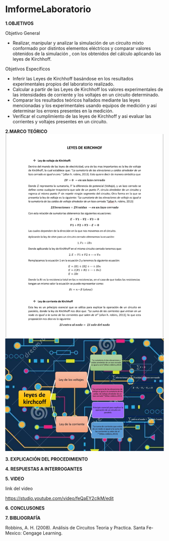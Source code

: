 # ImformeLaboratorio

**1.OBJETIVOS** 

Objetivo General

* Realizar, manipular  y analizar la simulación de un circuito mixto
  conformado por distintos elementos eléctricos  y comparar valores
  obtenidos de la simulación , con los obtenidos del cálculo aplicando 
  las leyes de Kirchhoff.


Objetivos Específicos

* Inferir las Leyes de Kirchhoff basándose en los resultados experimentales 
  propios del laboratorio realizado.
* Calcular a partir de las Leyes de Kirchhoff los valores experimentales de 
  las intensidades de corriente y los voltajes en un circuito determinado.
* Comparar los resultados teóricos hallados mediante las leyes mencionadas y 
  los experimentales usando equipos de medición y así determinar los errores 
  presentes en la medición.
* Verificar el cumplimiento de las leyes de Kirchhoff y asi evaluar las 
  corrientes y voltajes presentes en un circuito.

**2.MARCO TEÓRICO**
![](https://github.com/Anabeltoapanta/Laboratorio-1/blob/main/20210601_212435.jpg)
![](https://github.com/Anabeltoapanta/Laboratorio-1/blob/main/MARCOTEORICO.jpg)



**3. EXPLICACIÓN DEL PROCEDIMIENTO**

**4. RESPUESTAS A INTERROGANTES**

**5. VIDEO**

link del video 


https://studio.youtube.com/video/feQaEY2clkM/edit

**6. CONCLUSONES**

**7. BIBLIOGRAFÍA**

Robbins, A. H. (2008). Análisis de Circuitos Teoria y Practica. Santa Fe-Mexico: Cengage Learning.


